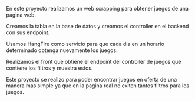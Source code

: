 En este proyecto realizamos un web scrapping para obtener juegos de una pagina web.

Creamos la tabla en la base de datos y creamos el controller en el backend con sus endpoint.

Usamos HangFire como servicio para que cada dia en un horario determinado obtenga nuevamente los juegos.

Realizamos el front que obtiene el endpoint del controller de juegos que contiene los filtros y muestra estos.

Este proyecto se realizo para poder encontrar juegos en oferta de una manera mas simple ya que en la pagina real no exiten tantos filtros para los juegos.
